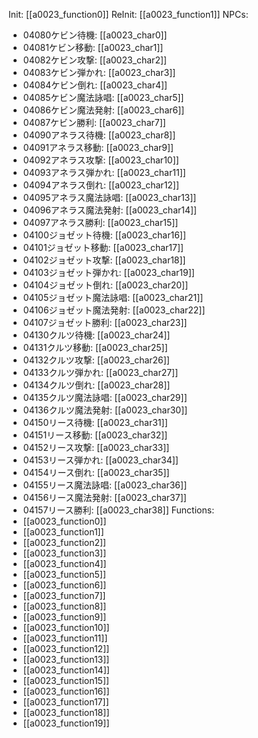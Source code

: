 Init: [[a0023_function0]]
ReInit: [[a0023_function1]]
NPCs:
- 04080ケビン待機: [[a0023_char0]]
- 04081ケビン移動: [[a0023_char1]]
- 04082ケビン攻撃: [[a0023_char2]]
- 04083ケビン弾かれ: [[a0023_char3]]
- 04084ケビン倒れ: [[a0023_char4]]
- 04085ケビン魔法詠唱: [[a0023_char5]]
- 04086ケビン魔法発射: [[a0023_char6]]
- 04087ケビン勝利: [[a0023_char7]]
- 04090アネラス待機: [[a0023_char8]]
- 04091アネラス移動: [[a0023_char9]]
- 04092アネラス攻撃: [[a0023_char10]]
- 04093アネラス弾かれ: [[a0023_char11]]
- 04094アネラス倒れ: [[a0023_char12]]
- 04095アネラス魔法詠唱: [[a0023_char13]]
- 04096アネラス魔法発射: [[a0023_char14]]
- 04097アネラス勝利: [[a0023_char15]]
- 04100ジョゼット待機: [[a0023_char16]]
- 04101ジョゼット移動: [[a0023_char17]]
- 04102ジョゼット攻撃: [[a0023_char18]]
- 04103ジョゼット弾かれ: [[a0023_char19]]
- 04104ジョゼット倒れ: [[a0023_char20]]
- 04105ジョゼット魔法詠唱: [[a0023_char21]]
- 04106ジョゼット魔法発射: [[a0023_char22]]
- 04107ジョゼット勝利: [[a0023_char23]]
- 04130クルツ待機: [[a0023_char24]]
- 04131クルツ移動: [[a0023_char25]]
- 04132クルツ攻撃: [[a0023_char26]]
- 04133クルツ弾かれ: [[a0023_char27]]
- 04134クルツ倒れ: [[a0023_char28]]
- 04135クルツ魔法詠唱: [[a0023_char29]]
- 04136クルツ魔法発射: [[a0023_char30]]
- 04150リース待機: [[a0023_char31]]
- 04151リース移動: [[a0023_char32]]
- 04152リース攻撃: [[a0023_char33]]
- 04153リース弾かれ: [[a0023_char34]]
- 04154リース倒れ: [[a0023_char35]]
- 04155リース魔法詠唱: [[a0023_char36]]
- 04156リース魔法発射: [[a0023_char37]]
- 04157リース勝利: [[a0023_char38]]
Functions:
- [[a0023_function0]]
- [[a0023_function1]]
- [[a0023_function2]]
- [[a0023_function3]]
- [[a0023_function4]]
- [[a0023_function5]]
- [[a0023_function6]]
- [[a0023_function7]]
- [[a0023_function8]]
- [[a0023_function9]]
- [[a0023_function10]]
- [[a0023_function11]]
- [[a0023_function12]]
- [[a0023_function13]]
- [[a0023_function14]]
- [[a0023_function15]]
- [[a0023_function16]]
- [[a0023_function17]]
- [[a0023_function18]]
- [[a0023_function19]]
